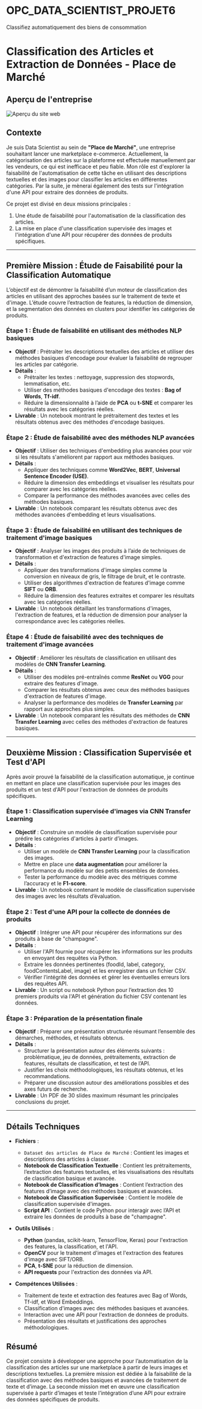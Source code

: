 # OPC_DATA_SCIENTIST_PROJET6
Classifiez automatiquement des biens de consommation


# Classification des Articles et Extraction de Données - Place de Marché

## Aperçu de l'entreprise

![Aperçu du site web](images/DS_projet6.PNG)

## Contexte

Je suis Data Scientist au sein de **"Place de Marché"**, une entreprise souhaitant lancer une marketplace e-commerce. Actuellement, la catégorisation des articles sur la plateforme est effectuée manuellement par les vendeurs, ce qui est inefficace et peu fiable. Mon rôle est d'explorer la faisabilité de l'automatisation de cette tâche en utilisant des descriptions textuelles et des images pour classifier les articles en différentes catégories. Par la suite, je mènerai également des tests sur l'intégration d'une API pour extraire des données de produits.

Ce projet est divisé en deux missions principales : 
1. Une étude de faisabilité pour l'automatisation de la classification des articles.
2. La mise en place d'une classification supervisée des images et l'intégration d'une API pour récupérer des données de produits spécifiques.

---

## Première Mission : Étude de Faisabilité pour la Classification Automatique

L’objectif est de démontrer la faisabilité d’un moteur de classification des articles en utilisant des approches basées sur le traitement de texte et d'image. L’étude couvre l’extraction de features, la réduction de dimension, et la segmentation des données en clusters pour identifier les catégories de produits.

### Étape 1 : Étude de faisabilité en utilisant des méthodes NLP basiques

- **Objectif** : Prétraiter les descriptions textuelles des articles et utiliser des méthodes basiques d'encodage pour évaluer la faisabilité de regrouper les articles par catégorie.
- **Détails** :
  - Prétraiter les textes : nettoyage, suppression des stopwords, lemmatisation, etc.
  - Utiliser des méthodes basiques d'encodage des textes : **Bag of Words**, **Tf-idf**.
  - Réduire la dimensionnalité à l’aide de **PCA** ou **t-SNE** et comparer les résultats avec les catégories réelles.
- **Livrable** : Un notebook montrant le prétraitement des textes et les résultats obtenus avec des méthodes d'encodage basiques.

### Étape 2 : Étude de faisabilité avec des méthodes NLP avancées

- **Objectif** : Utiliser des techniques d'embedding plus avancées pour voir si les résultats s'améliorent par rapport aux méthodes basiques.
- **Détails** :
  - Appliquer des techniques comme **Word2Vec**, **BERT**, **Universal Sentence Encoder (USE)**.
  - Réduire la dimension des embeddings et visualiser les résultats pour comparer avec les catégories réelles.
  - Comparer la performance des méthodes avancées avec celles des méthodes basiques.
- **Livrable** : Un notebook comparant les résultats obtenus avec des méthodes avancées d'embedding et leurs visualisations.

### Étape 3 : Étude de faisabilité en utilisant des techniques de traitement d'image basiques

- **Objectif** : Analyser les images des produits à l’aide de techniques de transformation et d'extraction de features d'image simples.
- **Détails** :
  - Appliquer des transformations d'image simples comme la conversion en niveaux de gris, le filtrage de bruit, et le contraste.
  - Utiliser des algorithmes d'extraction de features d'image comme **SIFT** ou **ORB**.
  - Réduire la dimension des features extraites et comparer les résultats avec les catégories réelles.
- **Livrable** : Un notebook détaillant les transformations d'images, l'extraction de features, et la réduction de dimension pour analyser la correspondance avec les catégories réelles.

### Étape 4 : Étude de faisabilité avec des techniques de traitement d'image avancées

- **Objectif** : Améliorer les résultats de classification en utilisant des modèles de **CNN Transfer Learning**.
- **Détails** :
  - Utiliser des modèles pré-entraînés comme **ResNet** ou **VGG** pour extraire des features d'image.
  - Comparer les résultats obtenus avec ceux des méthodes basiques d'extraction de features d'image.
  - Analyser la performance des modèles de **Transfer Learning** par rapport aux approches plus simples.
- **Livrable** : Un notebook comparant les résultats des méthodes de **CNN Transfer Learning** avec celles des méthodes d'extraction de features basiques.

---

## Deuxième Mission : Classification Supervisée et Test d'API

Après avoir prouvé la faisabilité de la classification automatique, je continue en mettant en place une classification supervisée pour les images des produits et un test d'API pour l'extraction de données de produits spécifiques.

### Étape 1 : Classification supervisée d'images via CNN Transfer Learning

- **Objectif** : Construire un modèle de classification supervisée pour prédire les catégories d'articles à partir d’images.
- **Détails** :
  - Utiliser un modèle de **CNN Transfer Learning** pour la classification des images.
  - Mettre en place une **data augmentation** pour améliorer la performance du modèle sur des petits ensembles de données.
  - Tester la performance du modèle avec des métriques comme l’accuracy et le **F1-score**.
- **Livrable** : Un notebook contenant le modèle de classification supervisée des images avec les résultats d’évaluation.

### Étape 2 : Test d'une API pour la collecte de données de produits

- **Objectif** : Intégrer une API pour récupérer des informations sur des produits à base de "champagne".
- **Détails** :
  - Utiliser l'API fournie pour récupérer les informations sur les produits en envoyant des requêtes via Python.
  - Extraire les données pertinentes (foodId, label, category, foodContentsLabel, image) et les enregistrer dans un fichier CSV.
  - Vérifier l’intégrité des données et gérer les éventuelles erreurs lors des requêtes API.
- **Livrable** : Un script ou notebook Python pour l’extraction des 10 premiers produits via l'API et génération du fichier CSV contenant les données.

### Étape 3 : Préparation de la présentation finale

- **Objectif** : Préparer une présentation structurée résumant l’ensemble des démarches, méthodes, et résultats obtenus.
- **Détails** :
  - Structurer la présentation autour des éléments suivants : problématique, jeu de données, prétraitements, extraction de features, résultats de classification, et test de l’API.
  - Justifier les choix méthodologiques, les résultats obtenus, et les recommandations.
  - Préparer une discussion autour des améliorations possibles et des axes futurs de recherche.
- **Livrable** : Un PDF de 30 slides maximum résumant les principales conclusions du projet.

---

## Détails Techniques

- **Fichiers** :
  - `Dataset des articles de Place de Marché` : Contient les images et descriptions des articles à classer.
  - **Notebook de Classification Textuelle** : Contient les prétraitements, l’extraction des features textuelles, et les visualisations des résultats de classification basique et avancée.
  - **Notebook de Classification d’Images** : Contient l’extraction des features d’image avec des méthodes basiques et avancées.
  - **Notebook de Classification Supervisée** : Contient le modèle de classification supervisée d'images.
  - **Script API** : Contient le code Python pour interagir avec l’API et extraire les données de produits à base de "champagne".

- **Outils Utilisés** :
  - **Python** (pandas, scikit-learn, TensorFlow, Keras) pour l'extraction des features, la classification, et l'API.
  - **OpenCV** pour le traitement d'images et l'extraction des features d'image avec SIFT/ORB.
  - **PCA**, **t-SNE** pour la réduction de dimension.
  - **API requests** pour l'extraction des données via API.

- **Compétences Utilisées** :
  - Traitement de texte et extraction des features avec Bag of Words, Tf-idf, et Word Embeddings.
  - Classification d'images avec des méthodes basiques et avancées.
  - Interaction avec une API pour l'extraction de données de produits.
  - Présentation des résultats et justifications des approches méthodologiques.

## Résumé

Ce projet consiste à développer une approche pour l’automatisation de la classification des articles sur une marketplace à partir de leurs images et descriptions textuelles. La première mission est dédiée à la faisabilité de la classification avec des méthodes basiques et avancées de traitement de texte et d’image. La seconde mission met en œuvre une classification supervisée à partir d’images et teste l’intégration d’une API pour extraire des données spécifiques de produits.
